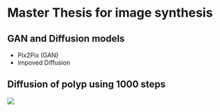 # Master Thesis for image synthesis 

## GAN and Diffusion models 
- Pix2Pix (GAN)
- Impoved Diffusion

## Diffusion of polyp using 1000 steps
![](fp_out2.gif)
